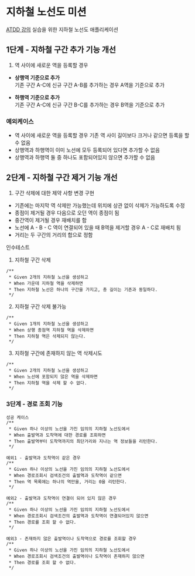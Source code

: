 # 지하철 노선도 미션
[ATDD 강의](https://edu.nextstep.camp/c/R89PYi5H) 실습을 위한 지하철 노선도 애플리케이션

## 1단계 - 지하철 구간 추가 기능 개선

1. 역 사이에 새로운 역을 등록할 경우

- **상행역 기준으로 추가**   
  기존 구간 A-C에 신규 구간 A-B를 추가하는 경우 A역을 기준으로 추가

- **하행역 기준으로 추가**  
  기존 구간 A-C에 신규 구간 B-C를 추가하는 경우 B역을 기준으로 추가

### 예외케이스

- 역 사이에 새로운 역을 등록할 경우 기존 역 사이 길이보다 크거나 같으면 등록을 할 수 없음
- 상행역과 하행역이 이미 노선에 모두 등록되어 있다면 추가할 수 없음
- 상행역과 하행역 둘 중 하나도 포함되어있지 않으면 추가할 수 없음

## 2단계 - 지하철 구간 제거 기능 개선

1. 구간 삭제에 대한 제약 사항 변경 구현
- 기존에는 마지막 역 삭제만 가능했는데 위치에 상관 없이 삭제가 가능하도록 수정
- 종점이 제거될 경우 다음으로 오던 역이 종점이 됨
- 중간역이 제거될 경우 재배치를 함
- 노선에 A - B - C 역이 연결되어 있을 때 B역을 제거할 경우 A - C로 재배치 됨
- 거리는 두 구간의 거리의 합으로 정함

인수테스트 
1. 지하철 구간 삭제 
```
/**
 * Given 2개의 지하철 노선을 생성하고
 * When 가운데 지하철 역을 삭제하면
 * Then 지하철 노선은 하나의 구간을 가지고, 총 길이는 기존과 동일하다.
 */
```

2. 지하철 구간 삭제 불가능
```
/**
 * Given 1개의 지하철 노선을 생성하고
 * When 상행 종점역 지하철 역을 삭제하면
 * Then 지하철 역은 삭제되지 않는다.
 */
```

3. 지하철 구간에 존재하지 않는 역 삭제시도
```
/**
 * Given 2개의 지하철 노선을 생성하고
 * When 노선에 포함되지 않은 역을 삭제하면
 * Then 지하철 역을 삭제 할 수 없다.
 */
```


### 3단계 - 경로 조회 기능

```
성공 케이스
/**
 * Given 하나 이상의 노선을 가진 임의의 지하철 노선도에서 
 * When 출발역과 도착역에 대한 경로를 조회하면
 * Then 출발역부터 도착역까지의 최단거리와 지나는 역 정보들을 리턴한다. 
 */
```

```
예외1 - 출발역과 도착역이 같은 경우
/**
 * Given 하나 이상의 노선을 가진 임의의 지하철 노선도에서
 * When 경로조회시 검색조건의 출발역과 도착역이 같으면 
 * Then 역 목록에는 하나의 역만을, 거리는 0을 리턴한다.  
 */
```

```
예외2 - 출발역과 도착역이 연결이 되어 있지 않은 경우
/**
 * Given 하나 이상의 노선을 가진 임의의 지하철 노선도에서
 * When 경로조회시 검색조건의 출발역과 도착역이 연결되어있지 않으면
 * Then 경로를 조회 할 수 없다.
 */
```

```
예외3 - 존재하지 않은 출발역이나 도착역으로 경로를 조회할 경우
/**
 * Given 하나 이상의 노선을 가진 임의의 지하철 노선도에서
 * When 경로조회시 검색조건의 출발역이나 도착역이 존재하지 않으면
 * Then 경로를 조회 할 수 없다.
 */
```
